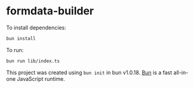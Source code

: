 # formdata-builder

To install dependencies:

```bash
bun install
```

To run:

```bash
bun run lib/index.ts
```

This project was created using `bun init` in bun v1.0.18. [Bun](https://bun.sh) is a fast all-in-one JavaScript runtime.
